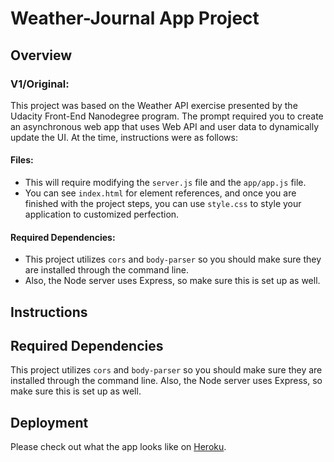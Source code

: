 # Weather-Journal App Project

## Overview
### V1/Original:
This project was based on the Weather API exercise presented by the Udacity Front-End Nanodegree program. The prompt required you to create an asynchronous web app that uses Web API and user data to dynamically update the UI. At the time, instructions were as follows:

<h4>Files:</h4>
<ul>
    <li>This will require modifying the <code>server.js</code> file and the <code>app/app.js</code> file.</li>
    <li>You can see <code>index.html</code> for element references, and once you are finished with the project steps, you can use <code>style.css</code> to style your application to customized perfection.</li>
</ul>

<h4>Required Dependencies:</h4>
<ul>
    <li>This project utilizes <code>cors</code> and <code>body-parser</code> so you should make sure they are installed through the command line. 
    <li>Also, the Node server uses Express, so make sure this is set up as well.</li>
</ul>


## Instructions


## Required Dependencies
This project utilizes `cors` and `body-parser` so you should make sure they are installed through the command line. Also, the Node server uses Express, so make sure this is set up as well.

## Deployment
Please check out what the app looks like on [Heroku](https://fierce-chamber-88506.herokuapp.com/).

